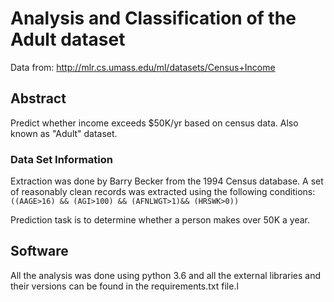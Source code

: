 # Analysis and Classification of the Adult dataset

Data from: http://mlr.cs.umass.edu/ml/datasets/Census+Income

## Abstract

Predict whether income exceeds $50K/yr based on census data. Also known as "Adult" dataset.

### Data Set Information

Extraction was done by Barry Becker from the 1994 Census database. A set of reasonably clean records was extracted using the following conditions: `((AAGE>16) && (AGI>100) && (AFNLWGT>1)&& (HRSWK>0))`

Prediction task is to determine whether a person makes over 50K a year.

## Software

All the analysis was done using python 3.6 and all the external libraries and their versions can be found in the requirements.txt file.l
